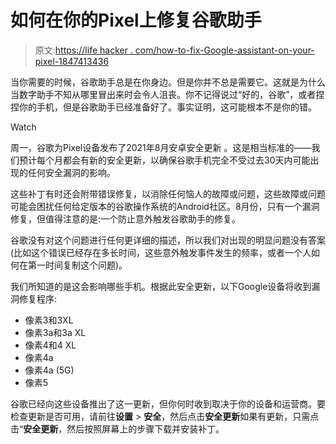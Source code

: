 # 如何在你的Pixel上修复谷歌助手

> 原文:[https://life hacker . com/how-to-fix-Google-assistant-on-your-pixel-1847413436](https://lifehacker.com/how-to-fix-google-assistant-on-your-pixel-1847413436)

当你需要的时候，谷歌助手总是在你身边。但是你并不总是需要它。这就是为什么当数字助手不知从哪里冒出来时会令人沮丧。你不记得说过“好的，谷歌”，或者捏捏你的手机，但是谷歌助手已经准备好了。事实证明，这可能根本不是你的错。

Watch

周一，谷歌为Pixel设备发布了2021年8月安卓安全更新 。这是相当标准的——我们预计每个月都会有新的安全更新，以确保谷歌手机完全不受过去30天内可能出现的任何安全漏洞的影响。

这些补丁有时还会附带错误修复，以消除任何恼人的故障或问题，这些故障或问题可能会困扰任何给定版本的谷歌操作系统的Android社区。8月份，只有一个漏洞修复，但值得注意的是:一个防止意外触发谷歌助手的修复。

谷歌没有对这个问题进行任何更详细的描述，所以我们对出现的明显问题没有答案(比如这个错误已经存在多长时间，这些意外触发事件发生的频率，或者一个人如何在第一时间复制这个问题)。

我们所知道的是这会影响哪些手机。根据此安全更新，以下Google设备将收到漏洞修复程序:

*   像素3和3XL
*   像素3a和3a XL
*   像素4和4 XL
*   像素4a
*   像素4a (5G)
*   像素5

谷歌已经向这些设备推出了这一更新，但你何时收到取决于你的设备和运营商。要检查更新是否可用，请前往**设置** > **安全**，然后点击**安全更新**如果有更新，只需点击“**安全更新**，然后按照屏幕上的步骤下载并安装补丁。
